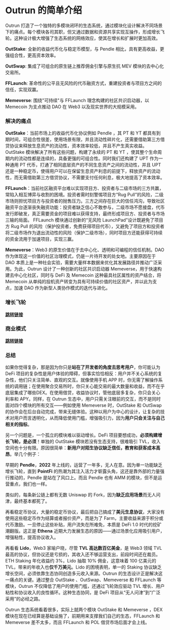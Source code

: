 # Outrun 的简单介绍

Outrun 打造了一个独特的多模块闭环的生态系统，通过模块化设计解决不同场景下的痛点。每个模块各司其职，但又通过数据和资源共享实现互操作，形成增长飞轮。这种设计极大增强了生态系统的网络效应，使其在增长和扩展时更加高效。

**OutStake**: 全新的收益代币化与稳定币模型，与 Pendle 相比，具有更高收益，更强组合性，更高资本效率。&#x20;

**OutSwap**: 集成了可组合的原生链上推荐佣金引擎与原生抗 MEV 模块的去中心化交易所。

**FFLaunch**: 革命性的公平且无风险的代币融资方式，重建投资者与项目方之间的信任，实现双赢。

**Memeverse**: 围绕"可持续"与 FFLaunch 理念构建的社区共识启动器，以 Memecoin 为支点推动 DAO 在 Web3 以及现实世界的大规模采用。

### **解决的痛点**

**OutStake**：当前市场上的收益代币化协议例如 Pendle ，其 PT 和 YT 都具有到期时间，可组合性很差，使用场景有限，并且流动性碎片化，还需要借助第三方借贷协议来释放生息资产的流动性，资本效率较低，并且不产生真实收益。OutStake 模块解决了所有这些问题，构建了永续的 PT 和 YT ，使其整个生命周期内的流动性都是连续的，具备更强的可组合性。同时我们还构建了 UPT 作为一种通用 PT 代币，打通了相同底层资产的不同生息资产之间的流动性，并且 UPT 还是一种稳定币，使得用户可以在保留生息资产利息的前提下，释放资产的流动性，而无需借助第三方借贷协议，不需要支付任何利息，极大地提高了资本效率。

**FFLaunch**：当前社区融资平台难以实现项目方、投资者与二级市场的三方共赢，常陷入相互博弈与收割的困境。投资者需时刻警惕项目方“Rug Pull”的风险，二级市场则担忧项目方与投资者的抛售压力。三方之间存在巨大的信任鸿沟，导致社区融资平台逐渐丧失融资功能：投资者缺乏信心不敢参与，二级市场不愿接盘，代币发行即破发，真正需要资金的项目难以获得支持，最终形成项目方、投资者与市场三输的局面。 FFLaunch 模块通过创新的“无风险 LaunchPad”设计既避免了项目方 Rug Pull 的风险（保护投资者，免费获得项目代币），又避免了项目方和投资者将二级市场作为退出流动性的风险（保护二级市场），同时项目方还能获得可持续的资金流用于加速项目，实现三赢。

**Memeverse**：Web3 的原生价值在于去中心化、透明和可编程的信任机制。DAO 作为体现这一价值的社区治理模式，仍是一片待开发的处女地。主要原因在于 DAO 本质上是一种社会实验，需要大量样本数据来优化其发展路径并推动广泛采用。为此，Outrun 设计了一种创新的社区共识启动器 Memeverse，用于快速构建去中心化社区，同时与 DeFi 及 Memecoin 这种最具社区属性的资产结合，将 Memecoin 从单纯的投机资产转变为具有可持续价值的社区资产，并以此为支点，加速 DAO 作为新型人类协作模式的迭代与进化。

### **增长飞轮**

[**跳转链接**](simple-introduction.md#zeng-zhang-fei-lun)

### **商业模式**

[**跳转链接**](simple-introduction.md#shang-ye-mo-shi)

### **总结**

如果你觉得复杂，那是因为你只是**站在了开发者的角度去思考用户**，你可能认为 DeFi 项目的复杂性是用户体验的障碍，但事实恰恰相反：用户并不关心系统的复杂性，他们只关注简单、直观的交互。就像使用手机 APP 时，你无需了解操作系统的调用链；在使用聚合交易所时，你只关心能交易的最大数量和收益，而不在乎底层集成了哪些DEX。在使用借贷，收益协议时，管他底层多复杂，你只会关心利率和 APY。同样，在 Outrun 生态中，用户只需关注眼前的交互，而不是同时面对四个模块的所有交互——例如使用 Memeverse 时，OutStake 和 OutSwap 的协作会在后台自动完成，带来无缝体验。这种以用户为中心的设计，让复杂的技术对用户而言透明化，从而降低使用门槛，增强吸引力，因为**用户只会关注与自己相关的指标**。

另一个问题是，一个孤立的模块难以驱动增长。DeFi 项目要想成功，**必须构建增长飞轮，是必须**！单独的 OutStake 模块若没有生态支持，很难吸引 TVL，收入空间也十分有限。原因很简单：**新用户对陌生协议缺乏信任，教育和获客成本高昂**。举几个例子：

早期的 **Pendle**，**2022** 年上线的，运营了一年多，无人在意。因为单一功能缺乏增长飞轮，直到 **PointFi** 的热潮为其注入活力才崭露头角，这还是靠外部的力量强行推动的，Pendle 是站在了风口上。而且 Pendle 也有 AMM 的模块，但不是运营重点，我们也一样。

类似的，每条新公链上都有无数 Uniswap 的 Fork，因为**缺乏应用场景**而无人问津，最终基本都死了。

再看稳定币协议，大量的稳定币协议，最后把自己搞成了**美元生息协议**，大家没有使用这些稳定币作为结算或者报价资产，而是为了 Farm，主要收益来源于积分或代币激励。一旦停止这些补贴，用户流失在所难免，本质是 DeFi 1.0 时代的挖矿潮翻版。这正是 **Ethena** 近期大力发展生态的原因——通过场景化应用吸引用户，增强粘性，提高协议收入。

再看看 **Lido**，Web3 家喻户晓，尽管 **TVL 高达数百亿美金**，是 Web3 领域 TVL 最高的协议，但协议还是亏损的，其收入还不够运营支出，前段时间还在裁员。ETH Staking 年化收益约 3%，Lido 抽取 10% 佣金，这意味着 100 亿美元的 TVL，带来的年收入也**仅千万美元**。Lido 的困境表明，单一的 Staking 协议缺乏增长空间，必须依靠生态协同创造多元收入来源。Outrun 的生态设计正是解决这一痛点的关键。通过整合 OutStake 、OutSwap、Memeverse 和 FFLaunch 等模块，Outrun 不仅降低了用户的使用门槛，还通过飞轮效应驱动 TVL 增长、用户粘性和协议收入的良性循环。这种生态协同，是 DeFi 项目从“无人问津”到“广泛采用”的必经之路。

Outrun 生态系统看着很多，实际上就两个模块 OutStake 和 Memeverse ，DEX 模块在现在已经算是基础设施了，前期用来支撑我们自己的生态，FFLaunch 和 Memeverse 差不太多，而且 FFLaunch 和 POL 借贷市场后面才会上线。
